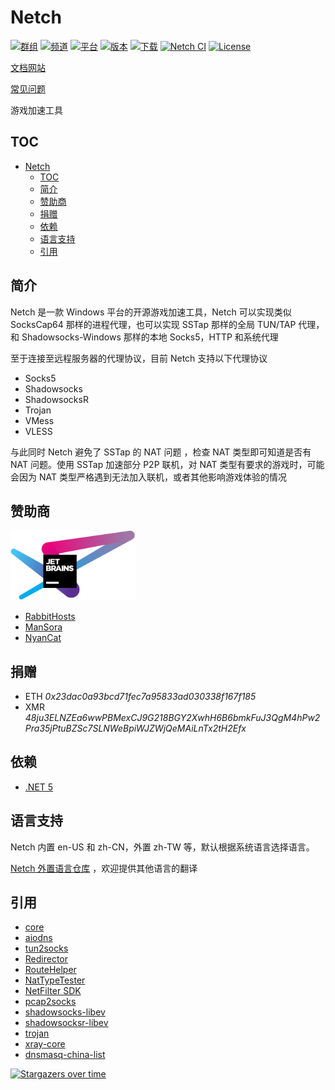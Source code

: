 # Netch
[![群组](https://img.shields.io/badge/Telegram-群组-green)](https://t.me/netch_group)
[![频道](https://img.shields.io/badge/Telegram-频道-blue)](https://t.me/netch_channel)
[![平台](https://img.shields.io/badge/平台-windows-orange.svg)](https://github.com/NetchX/Netch)
[![版本](https://img.shields.io/github/v/release/NetchX/Netch)](https://github.com/NetchX/Netch/releases)
[![下载](https://img.shields.io/github/downloads/NetchX/Netch/total.svg)](https://github.com/NetchX/Netch/releases)
[![Netch CI](https://github.com/NetchX/Netch/workflows/Netch%20CI/badge.svg)](https://github.com/NetchX/Netch/actions)
[![License](https://img.shields.io/badge/license-MIT-yellow.svg)](LICENSE)

[文档网站](https://netch.org)

[常见问题](https://netch.org/#/docs/zh-CN/faq)

游戏加速工具

## TOC
- [Netch](#netch)
	- [TOC](#toc)
	- [简介](#简介)
	- [赞助商](#赞助商)
	- [捐赠](#捐赠)
	- [依赖](#依赖)
	- [语言支持](#语言支持)
	- [引用](#引用)

## 简介
Netch 是一款 Windows 平台的开源游戏加速工具，Netch 可以实现类似 SocksCap64 那样的进程代理，也可以实现 SSTap 那样的全局 TUN/TAP 代理，和 Shadowsocks-Windows 那样的本地 Socks5，HTTP 和系统代理

至于连接至远程服务器的代理协议，目前 Netch 支持以下代理协议
- Socks5
- Shadowsocks
- ShadowsocksR
- Trojan
- VMess
- VLESS

与此同时 Netch 避免了 SSTap 的 NAT 问题 ，检查 NAT 类型即可知道是否有 NAT 问题。使用 SSTap 加速部分 P2P 联机，对 NAT 类型有要求的游戏时，可能会因为 NAT 类型严格遇到无法加入联机，或者其他影响游戏体验的情况

## 赞助商
<a href="https://www.jetbrains.com/?from=Netch"><img src="jetbrains.svg" alt="JetBrains" width="200"/></a>

- [RabbitHosts](https://rabbithosts.com/cart.php)
- [ManSora](https://www.mansora.co/cart.php)
- [NyanCat](https://nyancat.info/register)

## 捐赠
- ETH *0x23dac0a93bcd71fec7a95833ad030338f167f185*
- XMR *48ju3ELNZEa6wwPBMexCJ9G218BGY2XwhH6B6bmkFuJ3QgM4hPw2Pra35jPtuBZSc7SLNWeBpiWJZWjQeMAiLnTx2tH2Efx*

## 依赖
- [.NET 5](https://dotnet.microsoft.com/download/dotnet/5.0/runtime)

## 语言支持
Netch 内置 en-US 和 zh-CN，外置 zh-TW 等，默认根据系统语言选择语言。

[Netch 外置语言仓库](https://github.com/NetchX/NetchTranslation) ，欢迎提供其他语言的翻译

## 引用
- [core](https://github.com/aiocloud/core)
- [aiodns](https://github.com/aiocloud/aiodns)
- [tun2socks](https://github.com/aiocloud/tun2socks)
- [Redirector](https://github.com/aiocloud/Redirector)
- [RouteHelper](https://github.com/aiocloud/RouteHelper)
- [NatTypeTester](https://github.com/HMBSbige/NatTypeTester)
- [NetFilter SDK](https://netfiltersdk.com)
- [pcap2socks](https://github.com/zhxie/pcap2socks)
- [shadowsocks-libev](https://github.com/shadowsocks/shadowsocks-libev)
- [shadowsocksr-libev](https://github.com/shadowsocksrr/shadowsocksr-libev)
- [trojan](https://github.com/trojan-gfw/trojan)
- [xray-core](https://github.com/XTLS/Xray-core)
- [dnsmasq-china-list](https://github.com/felixonmars/dnsmasq-china-list)

[![Stargazers over time](https://starchart.cc/NetchX/Netch.svg)](https://starchart.cc/NetchX/Netch)
